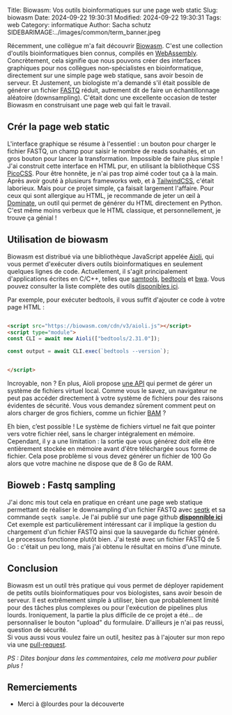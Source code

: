 Title: Biowasm: Vos outils bioinformatiques sur une page web static
Slug: biowasm
Date: 2024-09-22 19:30:31
Modified: 2024-09-22 19:30:31
Tags: web
Category: informatique
Author: Sacha schutz
SIDEBARIMAGE:../images/common/term_banner.jpeg


Récemment, une collègue m'a fait découvrir [Biowasm](https://biowasm.com/). C'est une collection d'outils bioinformatiques bien connus, compilés en [WebAssembly](https://fr.wikipedia.org/wiki/WebAssembly). Concrètement, cela signifie que nous pouvons créer des interfaces graphiques pour nos collègues non-spécialistes en bioinformatique, directement sur une simple page web statique, sans avoir besoin de serveur. Et Justement, un biologiste m'a demandé s'il était possible de générer un fichier [FASTQ](https://fr.wikipedia.org/wiki/FASTQ) réduit, autrement dit de faire un échantillonnage aléatoire (downsampling). C'était donc une excellente occasion de tester Biowasm en construisant une page web qui fait le travail.

## Crér la page web static 

L'interface graphique se résume à l'essentiel : un bouton pour charger le fichier FASTQ, un champ pour saisir le nombre de reads souhaités, et un gros bouton pour lancer la transformation. Impossible de faire plus simple !
J'ai construit cette interface en HTML pur, en utilisant la bibliothèque CSS [PicoCSS](https://picocss.com/). Pour être honnête, je n'ai pas trop aimé coder tout ça à la main. Après avoir gouté à plusieurs frameworks web, et à [TailwindCSS](https://tailwindcss.com/), c'était laborieux. Mais pour ce projet simple, ça faisait largement l'affaire.
Pour ceux qui sont allergique au HTML, je recommande de jeter un œil à [Dominate](https://github.com/Knio/dominate), un outil qui permet de générer du HTML directement en Python. C'est même moins verbeux que le HTML classique, et personnellement, je trouve ça génial !

## Utilisation de biowasm 

Biowasm est distribué via une bibliothèque JavaScript appelée [Aioli](https://github.com/biowasm/aioli), qui vous permet d'exécuter divers outils bioinformatiques en seulement quelques lignes de code. Actuellement, il s'agit principalement d'applications écrites en C/C++, telles que [samtools](http://www.htslib.org/), [bedtools](https://bedtools.readthedocs.io/en/latest/) et [bwa](https://github.com/lh3/bwa). Vous pouvez consulter la liste complète des outils [disponibles ici](https://biowasm.com/cdn/v3/).

Par exemple, pour exécuter bedtools, il vous suffit d'ajouter ce code à votre page HTML :

```html 

<script src="https://biowasm.com/cdn/v3/aioli.js"></script>
<script type="module">
const CLI = await new Aioli(["bedtools/2.31.0"]);

const output = await CLI.exec(`bedtools --version`);


</script>

```

Incroyable, non ? En plus, Aioli propose [une API](https://biowasm.com/documentation/) qui permet de gérer un système de fichiers virtuel local. Comme vous le savez, un navigateur ne peut pas accéder directement à votre système de fichiers pour des raisons évidentes de sécurité. Vous vous demandez sûrement comment peut on alors charger de gros fichiers, comme un fichier [BAM](https://fr.wikipedia.org/wiki/Binary_Alignment_Map) ?

Eh bien, c’est possible ! Le système de fichiers virtuel ne fait que pointer vers votre fichier réel, sans le charger intégralement en mémoire. Cependant, il y a une limitation : la sortie que vous générez doit elle être entièrement stockée en mémoire avant d'être téléchargée sous forme de fichier. Cela pose problème si vous devez générer un fichier de 100 Go alors que votre machine ne dispose que de 8 Go de RAM.


## Bioweb : Fastq sampling

J'ai donc mis tout cela en pratique en créant une page web statique permettant de réaliser le downsampling d'un fichier FASTQ avec [seqtk](https://github.com/lh3/seqtk) et sa commande ```seqtk sample```. Je l'ai publié sur une page github [**disponnible ici**](https://dridk.github.io/bioweb/sampling_fastq.html) Cet exemple est particulièrement intéressant car il implique la gestion du chargement d'un fichier FASTQ ainsi que la sauvegarde du fichier généré.
Le processus fonctionne plutôt bien. J'ai testé avec un fichier FASTQ de 5 Go : c'était un peu long, mais j'ai obtenu le résultat en moins d'une minute.

## Conclusion 

Biowasm est un outil très pratique qui vous permet de déployer rapidement de petits outils bioinformatiques pour vos biologistes, sans avoir besoin de serveur. Il est extrêmement simple à utiliser, bien que probablement limité pour des tâches plus complexes ou pour l'exécution de pipelines plus lourds.
Ironiquement, la partie la plus difficile de ce projet a été... de personnaliser le bouton "upload" du formulaire. D'ailleurs je n'ai pas reussi, question de sécurité.       
Si vous aussi vous voulez faire un outil, hesitez pas à l'ajouter sur mon repo via une [pull-request](https://docs.github.com/fr/pull-requests/collaborating-with-pull-requests/proposing-changes-to-your-work-with-pull-requests/about-pull-requests).

*PS : Dites bonjour dans les commentaires, cela me motivera pour publier plus  !*


## Remerciements 

- Merci à @lourdes pour la découverte
